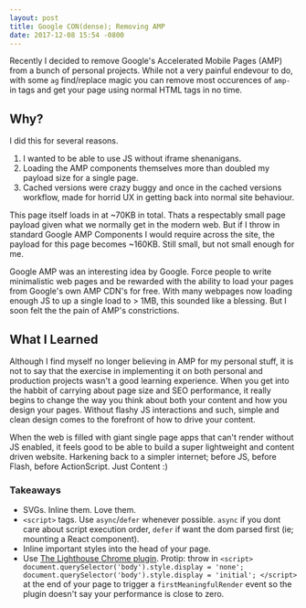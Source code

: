 ```yaml
---
layout: post
title: Google CON(dense); Removing AMP
date: 2017-12-08 15:54 -0800
---
```


Recently I decided to remove Google's Accelerated Mobile Pages (AMP) from a bunch of personal projects. While not a very painful endevour to do, with some `ag` find/replace magic you can remove most occurences of `amp-` in tags and get your page using normal HTML tags in no time.

## Why?

I did this for several reasons.

1. I wanted to be able to use JS without iframe shenanigans.
1. Loading the AMP components themselves more than doubled my payload size for a single page.
1. Cached versions were crazy buggy and once in the cached versions workflow, made for horrid UX in getting back into normal site behaviour.

This page itself loads in at ~70KB in total. Thats a respectably small page payload given what we normally get in the modern web. But if I throw in standard Google AMP Components I would require across the site, the payload for this page becomes ~160KB. Still small, but not small enough for me.

Google AMP was an interesting idea by Google. Force people to write minimalistic web pages and be rewarded with the ability to load your pages from Google's own AMP CDN's for free. With many webpages now loading enough JS to up a single load to > 1MB, this sounded like a blessing. But I soon felt the the pain of AMP's constrictions.

## What I Learned

Although I find myself no longer believing in AMP for my personal stuff, it is not to say that the exercise in implementing it on both personal and production projects wasn't a good learning experience. When you get into the habbit of carrying about page size and SEO performance, it really begins to change the way you think about both your content and how you design your pages. Without flashy JS interactions and such, simple and clean design comes to the forefront of how to drive your content.

When the web is filled with giant single page apps that can't render without JS enabled, it feels good to be able to build a super lightweight and content driven website. Harkening back to a simpler internet; before JS, before Flash, before ActionScript. Just Content :)

### Takeaways

- SVGs. Inline them. Love them.
- `<script>` tags. Use `async`/`defer` whenever possible. `async` if you dont care about script execution order, `defer` if want the dom parsed first (ie; mounting a React component).
- Inline important styles into the head of your page.
- Use [The Lighthouse Chrome plugin](https://chrome.google.com/webstore/detail/lighthouse/blipmdconlkpinefehnmjammfjpmpbjk?hl=en). Protip: throw in `<script> document.querySelector('body').style.display = 'none'; document.querySelector('body').style.display = 'initial'; </script>` at the end of your page to trigger a `firstMeaningfulRender` event so the plugin doesn't say your performance is close to zero.
